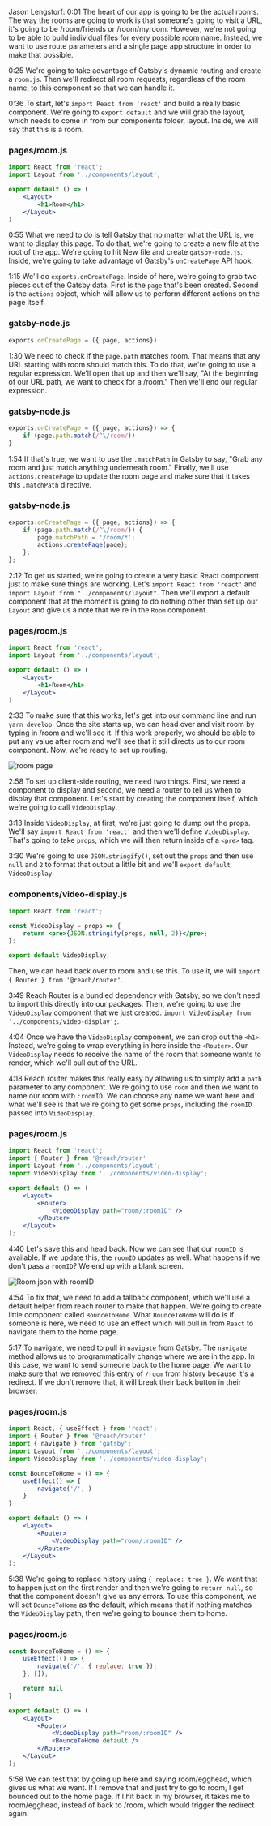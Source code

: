 Jason Lengstorf: 0:01 The heart of our app is going to be the actual rooms. The way the rooms are going to work is that someone's going to visit a URL, it's going to be /room/friends or /room/myroom. However, we're not going to be able to build individual files for every possible room name. Instead, we want to use route parameters and a single page app structure in order to make that possible.

0:25 We're going to take advantage of Gatsby's dynamic routing and create a `room.js`. Then we'll redirect all room requests, regardless of the room name, to this component so that we can handle it.

0:36 To start, let's `import React from 'react'` and build a really basic component. We're going to `export default` and we will grab the layout, which needs to come in from our components folder, layout. Inside, we will say that this is a room.

### pages/room.js
```jsx
import React from 'react';
import Layout from '../components/layout';

export default () => (
    <Layout>
        <h1>Room</h1>
    </Layout>
)
```

0:55 What we need to do is tell Gatsby that no matter what the URL is, we want to display this page. To do that, we're going to create a new file at the root of the app. We're going to hit New file and create `gatsby-node.js`. Inside, we're going to take advantage of Gatsby's `onCreatePage` API hook.

1:15 We'll do `exports.onCreatePage`. Inside of here, we're going to grab two pieces out of the Gatsby data. First is the `page` that's been created. Second is the `actions` object, which will allow us to perform different actions on the page itself.

### gatsby-node.js
```js
exports.onCreatePage = ({ page, actions})
```

1:30 We need to check if the `page.path` matches room. That means that any URL starting with room should match this. To do that, we're going to use a regular expression. We'll open that up and then we'll say, "At the beginning of our URL path, we want to check for a /room." Then we'll end our regular expression.

### gatsby-node.js
```js
exports.onCreatePage = ({ page, actions}) => {
    if (page.path.match(/^\/room/))
}
```

1:54 If that's true, we want to use the `.matchPath` in Gatsby to say, "Grab any room and just match anything underneath room." Finally, we'll use `actions.createPage` to update the room page and make sure that it takes this `.matchPath` directive.

### gatsby-node.js
```js
exports.onCreatePage = ({ page, actions}) => {
    if (page.path.match(/^\/room/)) {
        page.matchPath = '/room/*';
        actions.createPage(page);
    };
};
```

2:12 To get us started, we're going to create a very basic React component just to make sure things are working. Let's `import React from 'react'` and `import Layout from "../components/layout"`. Then we'll export a default component that at the moment is going to do nothing other than set up our `Layout` and give us a note that we're in the `Room` component.

### pages/room.js
```jsx
import React from 'react';
import Layout from '../components/layout';

export default () => (
    <Layout>
        <h1>Room</h1>
    </Layout>
)
```

2:33 To make sure that this works, let's get into our command line and run `yarn develop`. Once the site starts up, we can head over and visit room by typing in /room and we'll see it. If this work properly, we should be able to put any value after room and we'll see that it still directs us to our room component. Now, we're ready to set up routing.

![room page](https://res.cloudinary.com/dg3gyk0gu/image/upload/v1576277267/transcript-images/gatsby-generate-dynamic-routes-in-gatsby-with-reach-router-room-page.jpg)

2:58 To set up client-side routing, we need two things. First, we need a component to display and second, we need a router to tell us when to display that component. Let's start by creating the component itself, which we're going to call `VideoDisplay`.

3:13 Inside `VideoDisplay`, at first, we're just going to dump out the props. We'll say `import React from 'react'` and then we'll define `VideoDisplay`. That's going to take `props`, which we will then return inside of a `<pre>` tag.

3:30 We're going to use `JSON.stringify()`, set out the `props` and then use `null` and `2` to format that output a little bit and we'll `export default VideoDisplay`. 

### components/video-display.js
```jsx
import React from 'react';

const VideoDisplay = props => {
    return <pre>{JSON.stringify(props, null, 2)}</pre>;
};

export default VideoDisplay;
```

Then, we can head back over to room and use this. To use it, we will `import { Router } from '@reach/router'`.

3:49 Reach Router is a bundled dependency with Gatsby, so we don't need to import this directly into our packages. Then, we're going to use the `VideoDisplay` component that we just created. `import VideoDisplay from '../components/video-display';`.

4:04 Once we have the `VideoDisplay` component, we can drop out the `<h1>`. Instead, we're going to wrap everything in here inside the `<Router>`. Our `VideoDisplay` needs to receive the name of the room that someone wants to render, which we'll pull out of the URL.

4:18 Reach router makes this really easy by allowing us to simply add a `path` parameter to any component. We're going to use `room` and then we want to name our room with `:roomID`. We can choose any name we want here and what we'll see is that we're going to get some `props`, including the `roomID` passed into `VideoDisplay`.

### pages/room.js
```jsx
import React from 'react';
import { Router } from '@reach/router'
import Layout from '../components/layout';
import VideoDisplay from '../components/video-display';

export default () => (
    <Layout>
        <Router>
            <VideoDisplay path="room/:roomID" />
        </Router>
    </Layout>
);
```

4:40 Let's save this and head back. Now we can see that our `roomID` is available. If we update this, the `roomID` updates as well. What happens if we don't pass a `roomID`? We end up with a blank screen.

![Room json with roomID](https://res.cloudinary.com/dg3gyk0gu/image/upload/v1576277267/transcript-images/gatsby-generate-dynamic-routes-in-gatsby-with-reach-router-room-json-with-roomID.jpg)

4:54 To fix that, we need to add a fallback component, which we'll use a default helper from reach router to make that happen. We're going to create little component called `BounceToHome`. What `BounceToHome` will do is if someone is here, we need to use an effect which will pull in from `React` to navigate them to the home page.

5:17 To navigate, we need to pull in `navigate` from Gatsby. The `navigate` method allows us to programmatically change where we are in the app. In this case, we want to send someone back to the home page. We want to make sure that we removed this entry of `/room` from history because it's a redirect. If we don't remove that, it will break their back button in their browser.

### pages/room.js
```jsx
import React, { useEffect } from 'react';
import { Router } from '@reach/router'
import { navigate } from 'gatsby';
import Layout from '../components/layout';
import VideoDisplay from '../components/video-display';

const BounceToHome = () => {
    useEffect() => {
        navigate('/', )
    }
}

export default () => (
    <Layout>
        <Router>
            <VideoDisplay path="room/:roomID" />
        </Router>
    </Layout>
);
```

5:38 We're going to replace history using `{ replace: true }`. We want that to happen just on the first render and then we're going to `return null`, so that the component doesn't give us any errors. To use this component, we will set `BounceToHome` as the default, which means that if nothing matches the `VideoDisplay` path, then we're going to bounce them to home.

### pages/room.js
```jsx
const BounceToHome = () => {
    useEffect(() => {
        navigate('/', { replace: true });
    }, []);

    return null
}

export default () => (
    <Layout>
        <Router>
            <VideoDisplay path="room/:roomID" />
            <BounceToHome default />
        </Router>
    </Layout>
);
```

5:58 We can test that by going up here and saying room/egghead, which gives us what we want. If I remove that and just try to go to room, I get bounced out to the home page. If I hit back in my browser, it takes me to room/egghead, instead of back to /room, which would trigger the redirect again.